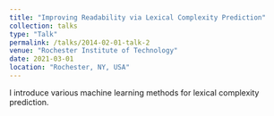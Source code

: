 ```yaml
---
title: "Improving Readability via Lexical Complexity Prediction"
collection: talks
type: "Talk"
permalink: /talks/2014-02-01-talk-2
venue: "Rochester Institute of Technology"
date: 2021-03-01
location: "Rochester, NY, USA"
---
```


I introduce various machine learning methods for lexical complexity prediction.
